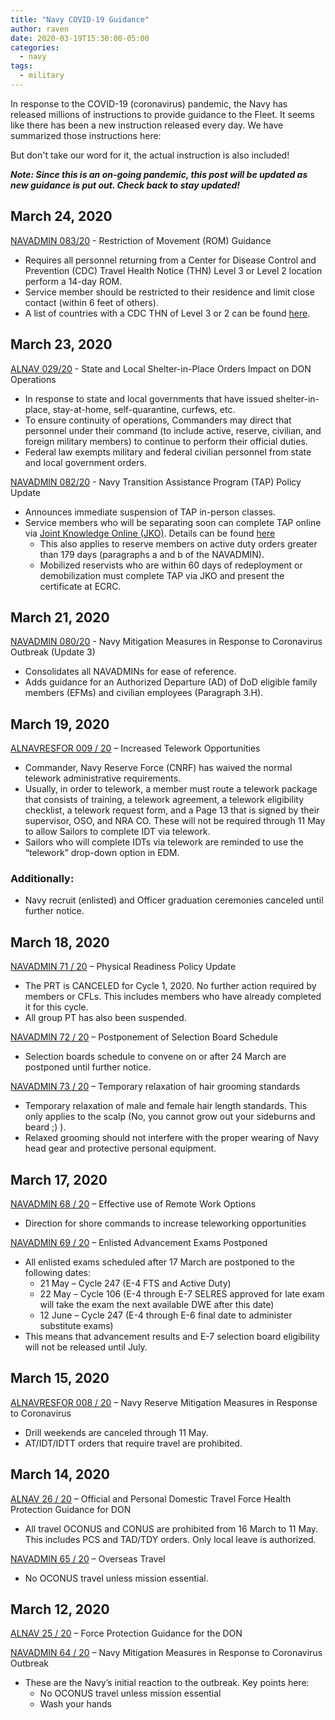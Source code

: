 ```yaml
---
title: "Navy COVID-19 Guidance"
author: raven
date: 2020-03-19T15:30:00-05:00
categories:
  - navy
tags:
  - military
---
```


In response to the COVID-19 (coronavirus) pandemic, the Navy has released millions of instructions to provide guidance to the Fleet. It seems like there has been a new instruction released every day. We have summarized those instructions here:

But don't take our word for it, the actual instruction is also included!

<!--more-->

***Note: Since this is an on-going pandemic, this post will be updated as new guidance is put out. Check back to stay updated!***

## March 24, 2020

[NAVADMIN 083/20](https://www.public.navy.mil/bupers-npc/reference/messages/Documents/NAVADMINS/NAV2020/NAV20083.txt) - Restriction of Movement (ROM) Guidance

* Requires all personnel returning from a Center for Disease Control and Prevention (CDC) Travel Health Notice (THN) Level 3 or Level 2 location perform a 14-day ROM. 
* Service member should be restricted to their residence and limit close contact (within 6 feet of others).
* A list of countries with a CDC THN of Level 3 or 2 can be found [here](https://www.cdc.gov/coronavirus/2019-ncov/travelers/map-and-travel-notices.html).


## March 23, 2020

[ALNAV 029/20](https://www.public.navy.mil/bupers-npc/reference/messages/Documents/ALNAVS/ALN2020/ALN20029.txt) - State and Local Shelter-in-Place Orders Impact on DON Operations

* In response to state and local governments that have issued shelter-in-place, stay-at-home, self-quarantine, curfews, etc.
* To ensure continuity of operations, Commanders may direct that personnel under their command (to include active, reserve, civilian, and foreign military members) to continue to perform their official duties.
* Federal law exempts military and federal civilian personnel from state and local government orders.

[NAVADMIN 082/20](https://www.public.navy.mil/bupers-npc/reference/messages/Documents/NAVADMINS/NAV2020/NAV20082.txt) - Navy Transition Assistance Program (TAP) Policy Update

* Announces immediate suspension of TAP in-person classes.
* Service members who will be separating soon can complete TAP online via [Joint Knowledge Online (JKO)](https://jkodirect.jten.mil). Details can be found [here](https://webdm.dmdc.osd.mil/dodtap/virtual_curriculum.html)
    * This also applies to reserve members on active duty orders greater than 179 days (paragraphs a and b of the NAVADMIN).
    * Mobilized reservists who are within 60 days of redeployment or demobilization must complete TAP via JKO and present the certificate at ECRC.

## March 21, 2020

[NAVADMIN 080/20](https://www.public.navy.mil/bupers-npc/reference/messages/Documents/NAVADMINS/NAV2020/NAV20080.txt) - Navy Mitigation Measures in Response to Coronavirus Outbreak (Update 3)

* Consolidates all NAVADMINs for ease of reference.
* Adds guidance for an Authorized Departure (AD) of DoD eligible family members (EFMs) and civilian employees (Paragraph 3.H).


## March 19, 2020

[ALNAVRESFOR 009 / 20](https://www.public.navy.mil/nrh/ALNAVRESFOR/ALNAVRESFOR%202020/2020%20ALNAVRESFOR%20CNRF/2020%20ALNAVRESFOR%20009%20CNRF-NAVY%20RESERVE%20ENHANCED%20TELECOMMUTING%20PROCEDURES.txt) – Increased Telework Opportunities

* Commander, Navy Reserve Force (CNRF) has waived the normal telework administrative requirements.
* Usually, in order to telework, a member must route a telework package that consists of training, a telework agreement, a telework eligibility checklist, a telework request form, and a Page 13 that is signed by their supervisor, OSO, and NRA CO. These will not be required through 11 May to allow Sailors to complete IDT via telework.
* Sailors who will complete IDTs via telework are reminded to use the “telework” drop-down option in EDM.

### Additionally:

* Navy recruit (enlisted) and Officer graduation ceremonies canceled until further notice.


## March 18, 2020

[NAVADMIN 71 / 20](https://www.public.navy.mil/bupers-npc/reference/messages/Documents/NAVADMINS/NAV2020/NAV20071.txt) – Physical Readiness Policy Update

* The PRT is CANCELED for Cycle 1, 2020. No further action required by members or CFLs. This includes members who have already completed it for this cycle.
* All group PT has also been suspended.

[NAVADMIN 72 / 20](https://www.public.navy.mil/bupers-npc/reference/messages/Documents/NAVADMINS/NAV2020/NAV20072.txt) – Postponement of Selection Board Schedule

* Selection boards schedule to convene on or after 24 March are postponed until further notice.

[NAVADMIN 73 / 20](https://www.public.navy.mil/bupers-npc/reference/messages/Documents/NAVADMINS/NAV2020/NAV20073.txt) – Temporary relaxation of hair grooming standards

* Temporary relaxation of male and female hair length standards. This only applies to the scalp (No, you cannot grow out your sideburns and beard ;) ).
* Relaxed grooming should not interfere with the proper wearing of Navy head gear and protective personal equipment.


## March 17, 2020

[NAVADMIN 68 / 20](https://www.public.navy.mil/bupers-npc/reference/messages/Documents/NAVADMINS/NAV2020/NAV20068.txt) – Effective use of Remote Work Options

* Direction for shore commands to increase teleworking opportunities

[NAVADMIN 69 / 20](https://www.public.navy.mil/bupers-npc/reference/messages/Documents/NAVADMINS/NAV2020/NAV20069.txt) – Enlisted Advancement Exams Postponed

* All enlisted exams scheduled after 17 March are postponed to the following dates:
  * 21 May – Cycle 247 (E-4 FTS and Active Duty)
  * 22 May – Cycle 106 (E-4 through E-7 SELRES approved for late exam will take the exam the next available DWE after this date)
  * 12 June – Cycle 247 (E-4 through E-6 final date to administer substitute exams)
* This means that advancement results and E-7 selection board eligibility will not be released until July.


## March 15, 2020

[ALNAVRESFOR 008 / 20](https://www.public.navy.mil/nrh/ALNAVRESFOR/ALNAVRESFOR%202020/2020%20ALNAVRESFOR%20CNRF/2020%20ALNAVRESFOR%20008%20CNRF-FY20%20NAVY%20RESERVE%20MITIGATION%20MEASURES%20IN%20RESPONSE%20TO%20CORONAVIRUS.txt) – Navy Reserve Mitigation Measures in Response to Coronavirus

* Drill weekends are canceled through 11 May. 
* AT/IDT/IDTT orders that require travel are prohibited.


## March 14, 2020

[ALNAV 26 / 20](https://www.public.navy.mil/bupers-npc/reference/messages/Documents/ALNAVS/ALN2020/ALN20026.txt) – Official and Personal Domestic Travel Force Health Protection Guidance for DON

* All travel OCONUS and CONUS are prohibited from 16 March to 11 May. This includes PCS and TAD/TDY orders. Only local leave is authorized.

[NAVADMIN 65 / 20](https://www.public.navy.mil/bupers-npc/reference/messages/Documents/NAVADMINS/NAV2020/NAV20065.txt) – Overseas Travel

* No OCONUS travel unless mission essential.


## March 12, 2020

[ALNAV 25 / 20](https://www.public.navy.mil/bupers-npc/reference/messages/Documents/ALNAVS/ALN2020/ALN20025.txt) – Force Protection Guidance for the DON

[NAVADMIN 64 / 20](https://www.public.navy.mil/bupers-npc/reference/messages/Documents/NAVADMINS/NAV2020/NAV20064.txt) – Navy Mitigation Measures in Response to Coronavirus Outbreak

* These are the Navy’s initial reaction to the outbreak. Key points here: 
  * No OCONUS travel unless mission essential
  * Wash your hands
